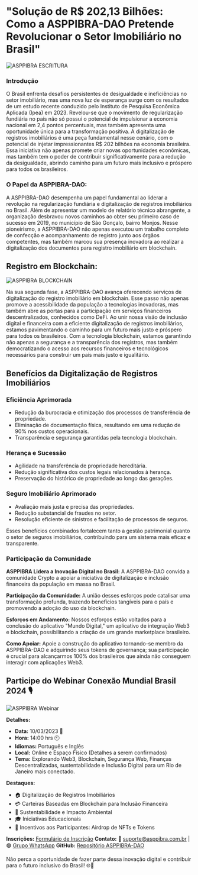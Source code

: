 # "Solução de R$ 202,13 Bilhões: Como a ASPPIBRA-DAO Pretende Revolucionar o Setor Imobiliário no Brasil"

![ASPPIBRA ESCRITURA](https://raw.githubusercontent.com/ASPPIBRA-DAO/Imagens/890ffa9bfb4c79f650c48e627aa2306299c17c4b/Jornal/ASPPIBRA-ESCRITURA.svg)

### Introdução

O Brasil enfrenta desafios persistentes de desigualdade e ineficiências no setor imobiliário, mas uma nova luz de esperança surge com os resultados de um estudo recente conduzido pelo Instituto de Pesquisa Econômica Aplicada (Ipea) em 2023. Revelou-se que o movimento de regularização fundiária no país não só possui o potencial de impulsionar a economia nacional em 2,4 pontos percentuais, mas também apresenta uma oportunidade única para a transformação positiva. A digitalização de registros imobiliários é uma peça fundamental nesse cenário, com o potencial de injetar impressionantes R$ 202 bilhões na economia brasileira. Essa iniciativa não apenas promete criar novas oportunidades econômicas, mas também tem o poder de contribuir significativamente para a redução da desigualdade, abrindo caminho para um futuro mais inclusivo e próspero para todos os brasileiros.


### O Papel da ASPPIBRA-DAO:

A ASPPIBRA-DAO desempenha um papel fundamental ao liderar a revolução na regularização fundiária e digitalização de registros imobiliários no Brasil. Além de apresentar um modelo de relatório técnico abrangente, a organização desbravou novos caminhos ao obter seu primeiro caso de sucesso em 2019, no município de São Gonçalo, bairro Monjos. Nesse pioneirismo, a ASPPIBRA-DAO não apenas executou um trabalho completo de confecção e acompanhamento de registro junto aos órgãos competentes, mas também marcou sua presença inovadora ao realizar a digitalização dos documentos para registro imobiliário em blockchain.

## Registro em Blockchain: 

![ASPPIBRA BLOCKCHAIN](https://raw.githubusercontent.com/ASPPIBRA-DAO/Imagens/890ffa9bfb4c79f650c48e627aa2306299c17c4b/Jornal/ASPPIBRA-BLOCKCHAIN.svg)

Na sua segunda fase, a ASPPIBRA-DAO avança oferecendo serviços de digitalização do registro imobiliário em blockchain. Esse passo não apenas promove a acessibilidade da população a tecnologias inovadoras, mas também abre as portas para a participação em serviços financeiros descentralizados, conhecidos como DeFi. Ao unir nossa visão de inclusão digital e financeira com a eficiente digitalização de registros imobiliários, estamos pavimentando o caminho para um futuro mais justo e próspero para todos os brasileiros. Com a tecnologia blockchain, estamos garantindo não apenas a segurança e a transparência dos registros, mas também democratizando o acesso aos recursos financeiros e tecnológicos necessários para construir um país mais justo e igualitário.

## Benefícios da Digitalização de Registros Imobiliários

### Eficiência Aprimorada

- Redução da burocracia e otimização dos processos de transferência de propriedade.
- Eliminação de documentação física, resultando em uma redução de 90% nos custos operacionais.
- Transparência e segurança garantidas pela tecnologia blockchain.

### Herança e Sucessão

- Agilidade na transferência de propriedade hereditária.
- Redução significativa dos custos legais relacionados à herança.
- Preservação do histórico de propriedade ao longo das gerações.

### Seguro Imobiliário Aprimorado

- Avaliação mais justa e precisa das propriedades.
- Redução substancial de fraudes no setor.
- Resolução eficiente de sinistros e facilitação de processos de seguros.

Esses benefícios combinados fortalecem tanto a gestão patrimonial quanto o setor de seguros imobiliários, contribuindo para um sistema mais eficaz e transparente.

### Participação da Comunidade

**ASPPIBRA Lidera a Inovação Digital no Brasil:**
A ASPPIBRA-DAO convida a comunidade Crypto a apoiar a iniciativa de digitalização e inclusão financeira da população em massa no Brasil.

**Participação da Comunidade:**
A união desses esforços pode catalisar uma transformação profunda, trazendo benefícios tangíveis para o país e promovendo a adoção do uso da blockchain.

**Esforços em Andamento:**
Nossos esforços estão voltados para a conclusão do aplicativo "Mundo Digital," um aplicativo de integração Web3 e blockchain, possibilitando a criação de um grande marketplace brasileiro.

**Como Apoiar:**
Apoie a construção do aplicativo tornando-se membro da ASPPIBRA-DAO e adquirindo seus tokens de governança; sua participação é crucial para alcançarmos 100% dos brasileiros que ainda não conseguem interagir com aplicações Web3.

## **Participe do Webinar Conexão Mundial Brasil 2024** 🎙️

![ASPPIBRA Webinar](https://raw.githubusercontent.com/ASPPIBRA-DAO/Imagens/fb24c26614bd5c9e9279572c9a2d4e848bccb200/Jornal/ASPPIBRA-Webinar.svg)

**Detalhes:**
- **Data:** 10/03/2023 📅
- **Hora:** 14:00 hrs 🕙
- **Idiomas:** Português e Inglês
- **Local:** Online e Espaço Físico (Detalhes a serem confirmados)
- **Tema:** Explorando Web3, Blockchain, Segurança Web, Finanças Descentralizadas, sustentabilidade e Inclusão Digital para um Rio de Janeiro mais conectado.

**Destaques:**
- 🏠 Digitalização de Registros Imobiliários
- 💳 Carteiras Baseadas em Blockchain para Inclusão Financeira
- 🌿 Sustentabilidade e Impacto Ambiental
- 🎓 Iniciativas Educacionais
- 🎁 Incentivos aos Participantes: Airdrop de NFTs e Tokens

**Inscrições:** [Formulário de Inscrição](https://forms.gle/PcSF6MHz78GDxEqb6)
**Contato:** 📧 suporte@asppibra.com.br | 🟢 [Grupo WhatsApp](https://chat.whatsapp.com/FF6cs4zKS6BGxhLOyaNgu1)
**GitHub:** [Repositório ASPPIBRA-DAO](https://github.com/ASPPIBRA-DAO)


Não perca a oportunidade de fazer parte dessa inovação digital e contribuir para o futuro inclusivo do Brasil! 🌐🚀

